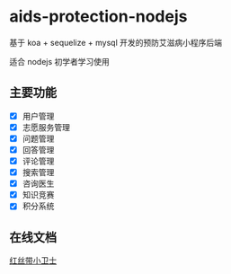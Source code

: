 # aids-protection-nodejs

基于 koa + sequelize + mysql 开发的预防艾滋病小程序后端

适合 nodejs 初学者学习使用

## 主要功能

-   [x] 用户管理
-   [x] 志愿服务管理
-   [x] 问题管理
-   [x] 回答管理
-   [x] 评论管理
-   [x] 搜索管理
-   [x] 咨询医生
-   [x] 知识竞赛
-   [x] 积分系统

## 在线文档

[红丝带小卫士](https://docs.apipost.cn/preview/45631c3c545bca4f/d9d125c72b5afdc3)
